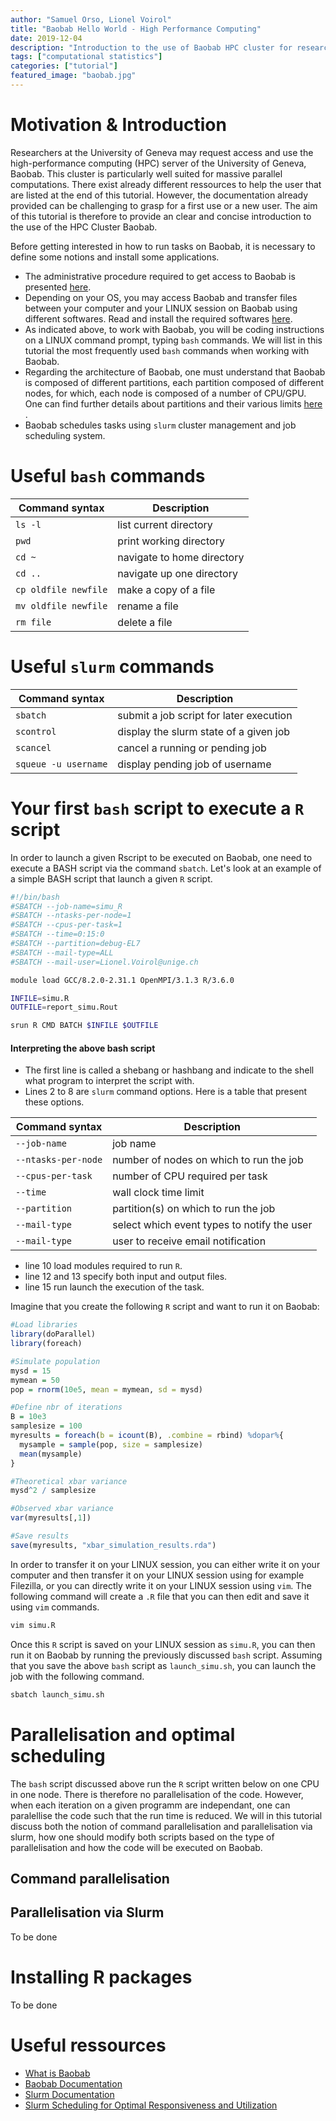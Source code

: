 ```yaml
---
author: "Samuel Orso, Lionel Voirol"
title: "Baobab Hello World - High Performance Computing"
date: 2019-12-04
description: "Introduction to the use of Baobab HPC cluster for researchers"
tags: ["computational statistics"]
categories: ["tutorial"]
featured_image: "baobab.jpg"
---
```


# Motivation & Introduction
Researchers at the University of Geneva may request access and use the high-performance computing (HPC) server of the University of Geneva, Baobab. This cluster is particularly well suited for massive parallel computations. There exist already different ressources to help the user that are listed at the end of this tutorial.
However, the documentation already provided can be challenging to grasp for a first use or a new user. The aim of this tutorial is therefore to provide an clear and concise introduction to the use of the HPC Cluster Baobab.

Before getting interested in how to run tasks on Baobab, it is necessary to define some notions and install some applications. 

 * The administrative procedure required to get access to Baobab is presented [here](https://baobab.unige.ch/enduser/src/enduser/access.html#access-baobab).
 * Depending on your OS, you may access Baobab and transfer files between your computer and your LINUX session on Baobab using different softwares. Read and install the required softwares [here](https://baobab.unige.ch/enduser/src/enduser/access.html#access-baobab).
 * As indicated above, to work with Baobab, you will be coding instructions on a LINUX command prompt, typing `bash` commands. We will list in this tutorial the most frequently used `bash` commands when working with Baobab.
 * Regarding the architecture of Baobab, one must understand that Baobab is composed of different partitions, each partition composed of different nodes, for which, each node is composed of a number of CPU/GPU. One can find further details about partitions and their various limits [here](https://baobab.unige.ch/enduser/src/enduser/enduser.html#)
.
 * Baobab schedules tasks using `slurm` cluster management and job scheduling system. 

# Useful `bash` commands

|Command syntax       | Description                  |
|----------------     |  ----------------------------|
|`ls -l`                | list current directory       |
|`pwd`                  | print working directory      |
|`cd ~`                 | navigate to home directory   |
|`cd ..`                | navigate up one directory    |
|`cp oldfile newfile`   | make a copy of a file        |
|`mv oldfile newfile`   | rename a file                |
|`rm file`              | delete a file                |

# Useful `slurm` commands

|Command syntax       | Description                            |
|---------------------| ---------------------------------------|
|`sbatch`               | submit a job script for later execution|
|`scontrol`             | display the slurm state of a given job |
|`scancel`              | cancel a running or pending job        |
|`squeue -u username`   | display pending job of username        |


# Your first `bash` script to execute a `R` script

In order to launch a given Rscript to be executed on Baobab, one need to execute a BASH script via the command `sbatch`. Let's look at an example of a simple BASH script that launch a given `R` script.

```bash
#!/bin/bash
#SBATCH --job-name=simu_R
#SBATCH --ntasks-per-node=1
#SBATCH --cpus-per-task=1
#SBATCH --time=0:15:0
#SBATCH --partition=debug-EL7
#SBATCH --mail-type=ALL
#SBATCH --mail-user=Lionel.Voirol@unige.ch

module load GCC/8.2.0-2.31.1 OpenMPI/3.1.3 R/3.6.0

INFILE=simu.R
OUTFILE=report_simu.Rout

srun R CMD BATCH $INFILE $OUTFILE
```
#### Interpreting the above bash script
 * The first line is called a shebang or hashbang and indicate to the shell what program to interpret the script with.
 * Lines 2 to 8 are `slurm` command options. Here is a table that present these options.

|Command syntax       | Description                                |
|---------------------| ---------------------------------------    |
|`--job-name`           |job name                                    |
|`--ntasks-per-node`    |number of nodes on which to run the job     |
|`--cpus-per-task`      |number of CPU required per task             |
|`--time`               |wall clock time limit                       |
|`--partition`          |partition(s) on which to run the job        |
|`--mail-type`          |select which event types to notify the user |
|`--mail-type`          |user to receive email notification          |

 * line 10 load modules required to run `R`.
 * line 12 and 13 specify both input and output files.
 * line 15 run launch the execution of the task.

Imagine that you create the following `R` script and want to run it on Baobab:

```r
#Load libraries
library(doParallel)
library(foreach)

#Simulate population
mysd = 15
mymean = 50
pop = rnorm(10e5, mean = mymean, sd = mysd)

#Define nbr of iterations
B = 10e3
samplesize = 100
myresults = foreach(b = icount(B), .combine = rbind) %dopar%{
  mysample = sample(pop, size = samplesize)
  mean(mysample)
}

#Theoretical xbar variance
mysd^2 / samplesize

#Observed xbar variance
var(myresults[,1])

#Save results
save(myresults, "xbar_simulation_results.rda")

```

In order to transfer it on your LINUX session, you can either write it on your computer and then transfer it on your LINUX session using for example Filezilla, or you can directly write it on your LINUX session using `vim`. The following command will create a `.R` file that you can then edit and save it using `vim` commands.
```bash
vim simu.R
```

Once this `R` script is saved on your LINUX session as `simu.R`, you can then run it on Baobab by running the previously discussed `bash` script. Assuming that you save the above `bash` script as `launch_simu.sh`, you can launch the job with the following command.  
```bash
sbatch launch_simu.sh
```

# Parallelisation and optimal scheduling
The `bash` script discussed above run the `R` script written below on one CPU in one node. There is therefore no parallelisation of the code. However, when each iteration on a given programm are independant, one can paralellise the code such that the run time is reduced. We will in this tutorial discuss both the notion of command parallelisation and parallelisation via slurm, how one should modify both scripts based on the type of parallelisation and how the code will be executed on Baobab.

## Command parallelisation

## Parallelisation via Slurm

To be done

# Installing R packages

To be done

# Useful ressources

 * [What is Baobab](https://plone.unige.ch/distic/pub/hpc/baobab_en)
  * [Baobab Documentation](https://baobab.unige.ch/enduser/enduser.html)
  * [Slurm Documentation](https://slurm.schedmd.com/)
  * [Slurm Scheduling for Optimal Responsiveness and Utilization](https://slurm.schedmd.com/SUG14/sched_tutorial.pdf)




